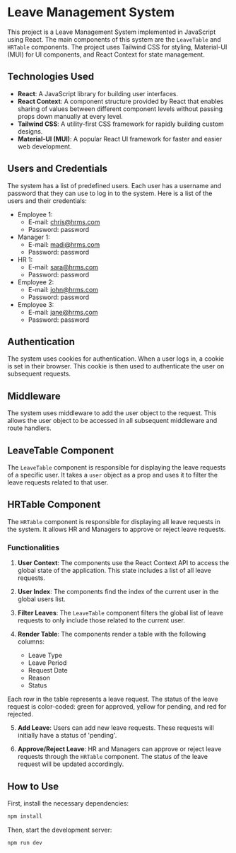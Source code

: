# Leave Management System

This project is a Leave Management System implemented in JavaScript using React. The main components of this system are the `LeaveTable` and `HRTable` components. The project uses Tailwind CSS for styling, Material-UI (MUI) for UI components, and React Context for state management.

## Technologies Used

- **React**: A JavaScript library for building user interfaces.
- **React Context**: A component structure provided by React that enables sharing of values between different component levels without passing props down manually at every level.
- **Tailwind CSS**: A utility-first CSS framework for rapidly building custom designs.
- **Material-UI (MUI)**: A popular React UI framework for faster and easier web development.

## Users and Credentials

The system has a list of predefined users. Each user has a username and password that they can use to log in to the system. Here is a list of the users and their credentials:

- Employee 1: 
  - E-mail: chris@hrms.com
  - Password: password
- Manager 1: 
  - E-mail: madi@hrms.com
  - Password: password
- HR 1: 
  - E-mail: sara@hrms.com
  - Password: password
- Employee 2:
  - E-mail: john@hrms.com
  - Password: password
- Employee 3:
  - E-mail: jane@hrms.com
  - Password: password

## Authentication

The system uses cookies for authentication. When a user logs in, a cookie is set in their browser. This cookie is then used to authenticate the user on subsequent requests.

## Middleware

The system uses middleware to add the user object to the request. This allows the user object to be accessed in all subsequent middleware and route handlers.

## LeaveTable Component

The `LeaveTable` component is responsible for displaying the leave requests of a specific user. It takes a `user` object as a prop and uses it to filter the leave requests related to that user.

## HRTable Component

The `HRTable` component is responsible for displaying all leave requests in the system. It allows HR and Managers to approve or reject leave requests.

### Functionalities

1. **User Context**: The components use the React Context API to access the global state of the application. This state includes a list of all leave requests.

2. **User Index**: The components find the index of the current user in the global users list.

3. **Filter Leaves**: The `LeaveTable` component filters the global list of leave requests to only include those related to the current user.

4. **Render Table**: The components render a table with the following columns:
   - Leave Type
   - Leave Period
   - Request Date
   - Reason
   - Status

Each row in the table represents a leave request. The status of the leave request is color-coded: green for approved, yellow for pending, and red for rejected.

5. **Add Leave**: Users can add new leave requests. These requests will initially have a status of 'pending'.

6. **Approve/Reject Leave**: HR and Managers can approve or reject leave requests through the `HRTable` component. The status of the leave request will be updated accordingly.

## How to Use

First, install the necessary dependencies:

```bash
npm install
```

Then, start the development server:

```bash
npm run dev
